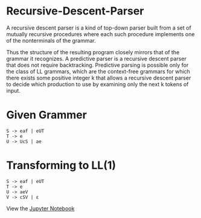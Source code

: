 # Recursive-Descent-Parser
A recursive descent parser is a kind of top-down parser built from a set of mutually recursive procedures where each such procedure implements one of the nonterminals of the grammar.

Thus the structure of the resulting program closely mirrors that of the grammar it recognizes. A predictive parser is a recursive descent parser that does not require backtracking. Predictive parsing is possible only for the class of LL grammars, which are the context-free grammars for which there exists some positive integer k that allows a recursive descent parser to decide which production to use by examining only the next k tokens of input.

# Given Grammer
```
S -> eaf | eUT
T -> e
U -> UcS | ae
```
# Transforming to LL(1)
```
S -> eaf | eUT
T -> e
U -> aeV
V -> cSV | ε
```
View the [Jupyter Notebook](https://github.com/SimronJ/Recursive-Descent-Parser/blob/master/project.ipynb)
